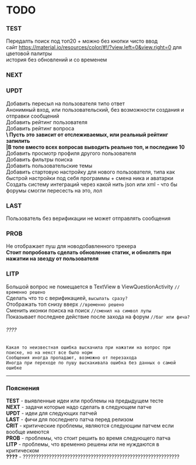# TODO

### TEST
Передалть поиск под топ20 + можно без кнопки чисто ввод </br>
сайт https://material.io/resources/color/#!/?view.left=0&view.right=0 для цветовой палитры </br>
история без обновлений и со временем </br>

### NEXT


### UPDT 
Добавить пересыл на пользователя типо ответ </br>
Анонимный вход, или пользовательский, без возможности создания и отправки сообщений </br>
Добавить рейтинг пользователя </br>
Добавить рейтинг вопроса </br>
**\ Пусть это зависит от отслеживаемых, или реальный рейтинг запилить** </br>
**|В топе вместо всех вопросав выводить реально топ, и последние 10** </br>
Добавить просмотр профиля другого пользователя </br>
Добавить фильтры поиска </br>
Добавить пользовательские темы </br>
Добавить стартовую настройку для нового пользователя, типа как быстрой настройки под себя программы + смена ника и аватарки </br>
Создать систему интеграций через какой нить json или xml - что бы форумы смогли пересесть на это, лол </br>

### LAST
Пользователь без верификации не может отправлять сообщения </br>

### PROB
Не отображает пуш для новодобавленного трекера </br>
**Cтоит попробовать сделать обновление статик, и обнолять при нажатии на звезду от пользователя** </br>

### LITP
Большой вопрос не помещается в TextView в ViewQuestionActivity `//временно решено` </br>
Сделать что то с верификацией, `высылать сразу?` </br>
Отображать топ снизу вверх `//временно решено` </br>
Сменить иконки поиска на поиск `//сменил на символ лупы` </br>
Показывает последнее действие после захода на форум `//баг или фича?` </br>

###### ????
    Какая то неизвестная ошибка выскачила при нажатии на вопрос при поиске, но на некст все было норм
    Сообщения иногда пропадают, возможно от перезахода
    Иногда при переходе по пушу выскакивала ошибка без данных о самой ошибке
    
***
### Пояснения
**TEST** - выявленные идеи или проблемы на предыдущем тесте </br>
**NEXT** - задачи которые надо сделать в следующем патче </br>
**UPDT** - идеи для следующих патчей </br>
**LAST** - фичи для последнего патча перед релизом </br>
**CRIT** - критические проблемы, являются следующим патчем если вообще имеются </br>
**PROB** - проблемы, что стоит решить во время следующего патча </br>
**LITP** - проблемы, что временно решены или не нуждаются в критическом </br>
**????** - ???????????????????????????????????????????????????????????? </br>
